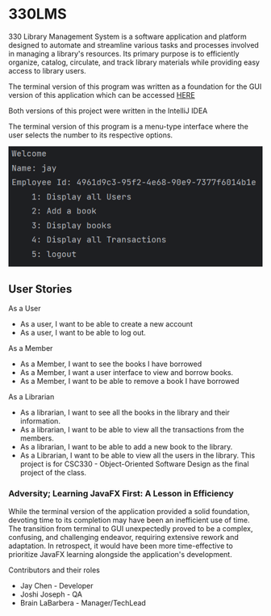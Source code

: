 <h1>330LMS</h1>
<p>330 Library Management System is a software application and platform designed to automate and streamline various tasks and processes involved in managing a library's resources. Its primary purpose is to efficiently organize, catalog, circulate, and track library materials while providing easy access to library users.</p>
<p>The terminal version of this program was written as a foundation for the GUI version of this application which can be accessed <a href = ">https://github.com/JMyoi/330LibraryManagementSystem_GUI_Version">HERE</a></p>
<p>Both versions of this project were written in the IntelliJ IDEA</p>
<p>The terminal version of this program is a menu-type interface where the user selects the number to its respective options.</p>
<img src = "ImageOfTerminal.png" alt = "Example Of Terminal">
<h2>User Stories</h2>
As a User
<ul>
  <li> As a user, I want to be able to create a new account
</li>
  <li> As a user, I want to be able to log out.
</li>
</ul>
As a Member
<ul>
  <li>As a Member, I want to see the books I have borrowed</li>
    <li>As a Member, I want a user interface to view and borrow books.</li>
  <li>As a Member, I want to be able to remove a book I have borrowed</li>

</ul>
As a Librarian
<ul>
  <li>As a librarian, I want to see all the books in the library and their
information.</li>
  <li>As a librarian, I want to be able to view all the transactions from the
members.</li>
  <li>As a librarian, I want to be able to add a new book to the library.</li>
  <li>As a Librarian, I want to be able to view all the users in the library.
This project is for CSC330 - Object-Oriented Software Design as the final project of the class.</li>
</ul>

<h3>Adversity; Learning JavaFX First: A Lesson in Efficiency</h3>
<p>
While the terminal version of the application provided a solid foundation, devoting time to its
completion may have been an inefficient use of time. The transition from terminal to GUI
unexpectedly proved to be a complex, confusing, and challenging endeavor, requiring
extensive rework and adaptation. In retrospect, it would have been more time-effective to
prioritize JavaFX learning alongside the application's development.
</p>
<p>Contributors and their roles</p>
<ul>
  <li>Jay Chen - Developer</li>
  <li>Joshi Joseph - QA</li>
  <li>Brain LaBarbera - Manager/TechLead</li>
</ul>
